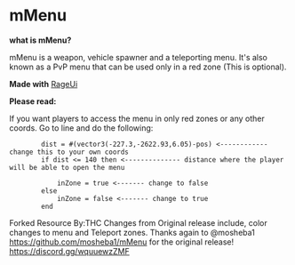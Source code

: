 # mMenu

**what is mMenu?**

mMenu is a weapon, vehicle spawner and a teleporting menu. It's also known as a PvP menu that can be used only in a red zone (This is optional). 

**Made with** [RageUi](https://github.com/iTexZoz/RageUI)


**Please read:**

If you want players to access the menu in only red zones or any other coords. Go to line and do the following:

```
        dist = #(vector3(-227.3,-2622.93,6.05)-pos) <------------ change this to your own coords
        if dist <= 140 then <-------------- distance where the player will be able to open the menu

            inZone = true <------- change to false
        else
            inZone = false <------- change to true
        end

```
Forked Resource By:THC
Changes from Original release include, color changes to menu and Teleport zones. Thanks again to @mosheba1 https://github.com/mosheba1/mMenu for the original release! https://discord.gg/wquuewzZMF
